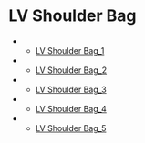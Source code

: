 # LV Shoulder Bag
* * [LV Shoulder Bag_1](./LV%20Shoulder%20Bag_1.md) 
* * [LV Shoulder Bag_2](./LV%20Shoulder%20Bag_2.md) 
* * [LV Shoulder Bag_3](./LV%20Shoulder%20Bag_3.md) 
* * [LV Shoulder Bag_4](./LV%20Shoulder%20Bag_4.md) 
* * [LV Shoulder Bag_5](./LV%20Shoulder%20Bag_5.md) 
